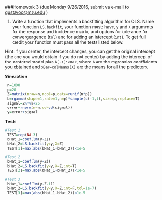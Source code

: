 ###Homework 3
(due Monday 9/26/2016, submit va e-mail to gustavoc@msu.edu )

1. Write a function that implements a backfitting algorithm for OLS. Name your function `LS.backfit`, your function must: have, `y` and `X`
arguments for the response and incidence matrix, and options for tolerance for convergengence (`tol`) and for adding an intercept (`int`). To get full credit your function must pass all the tests listed below.


Hint: if you center, the intercept changes, you can get the original intercept (the one you would obtain if you do not center) by adding the 
intercept of the centered model plus `b[-1]'xBar`, where `b` are the regression coefficients you obtained and `xBar=colMeans(X)` are the means for
all the predictors.

**Simulation**

```R
 n=1000
 p=20
 Z=matrix(nrow=n,ncol=p,data=runif(n*p))
 b=rgamma(shape=1,rate=1,n=p)*sample(c(-1,1),size=p,replace=T)
 signal=Z%*%b+25
 error=rnorm(n=n,sd=sd(signal))
 y=error+signal
```

**Tests**
```R
#Test 1
 TEST=rep(NA,3)
 bHat_1=coef(lm(y~Z))
 bHat_2=LS.backfit(y=y,X=Z)
 TEST[1]=max(abs(bHat_1-bHat_2))<1e-5

#Test 2
 bHat_1=coef(lm(y~Z))
 bHat_2=LS.backfit(y=y,X=Z,int=T)
 TEST[2]=max(abs(bHat_1-bHat_2))<1e-5 

#Test 3
 bHat_1=coef(lm(y~Z-1))
 bHat_2=LS.backfit(y=y,X=Z,int=F,tol=1e-7)
 TEST[3]=max(abs(bHat_1-bHat_2))<1e-5  

```
